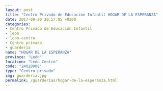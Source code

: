 ```yaml
---
layout: post
title: "Centro Privado de Educación Infantil HOGAR DE LA ESPERANZA"
date: 2017-09-20 20:57:05 +0200
categories:
- Centro Privado de Educación Infantil
- leon
- leon-centro
- Centro privado
- guarderia
name: "HOGAR DE LA ESPERANZA"
province: "León"
location: "León Centro"
code: "24018908"
type: "Centro privado"
img: guarderia.jpg
permalink: /guarderias/hogar-de-la-esperanza.html
---
```

